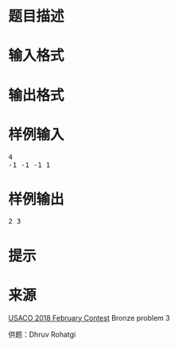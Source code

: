

# 题目描述



# 输入格式



# 输出格式



# 样例输入


<pre>4
-1 -1 -1 1
</pre>

# 样例输出


<pre>2 3</pre>

# 提示



# 来源


<p>
<a href="http://www.usaco.org/index.php?page=feb18results" target="_blank">USACO 2018 February Contest</a> Bronze problem 3
</p>
<p>
供题：Dhruv Rohatgi
</p>
